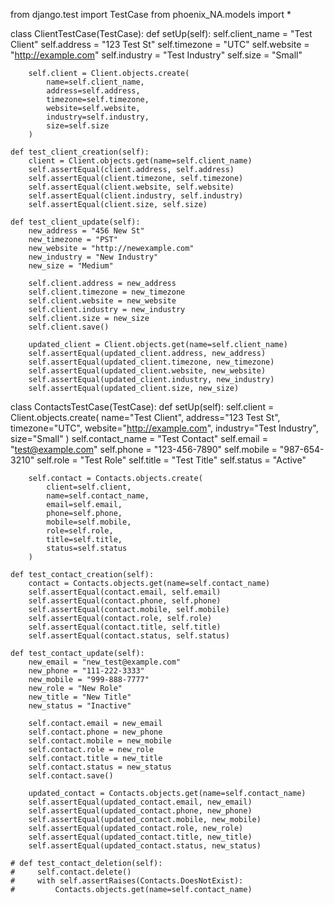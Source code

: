 from django.test import TestCase
from phoenix_NA.models import *

class ClientTestCase(TestCase):
    def setUp(self):
        self.client_name = "Test Client"
        self.address = "123 Test St"
        self.timezone = "UTC"
        self.website = "http://example.com"
        self.industry = "Test Industry"
        self.size = "Small"

        self.client = Client.objects.create(
            name=self.client_name,
            address=self.address,
            timezone=self.timezone,
            website=self.website,
            industry=self.industry,
            size=self.size
        )

    def test_client_creation(self):
        client = Client.objects.get(name=self.client_name)
        self.assertEqual(client.address, self.address)
        self.assertEqual(client.timezone, self.timezone)
        self.assertEqual(client.website, self.website)
        self.assertEqual(client.industry, self.industry)
        self.assertEqual(client.size, self.size)

    def test_client_update(self):
        new_address = "456 New St"
        new_timezone = "PST"
        new_website = "http://newexample.com"
        new_industry = "New Industry"
        new_size = "Medium"

        self.client.address = new_address
        self.client.timezone = new_timezone
        self.client.website = new_website
        self.client.industry = new_industry
        self.client.size = new_size
        self.client.save()

        updated_client = Client.objects.get(name=self.client_name)
        self.assertEqual(updated_client.address, new_address)
        self.assertEqual(updated_client.timezone, new_timezone)
        self.assertEqual(updated_client.website, new_website)
        self.assertEqual(updated_client.industry, new_industry)
        self.assertEqual(updated_client.size, new_size)



class ContactsTestCase(TestCase):
    def setUp(self):
        self.client = Client.objects.create(
            name="Test Client",
            address="123 Test St",
            timezone="UTC",
            website="http://example.com",
            industry="Test Industry",
            size="Small"
        )
        self.contact_name = "Test Contact"
        self.email = "test@example.com"
        self.phone = "123-456-7890"
        self.mobile = "987-654-3210"
        self.role = "Test Role"
        self.title = "Test Title"
        self.status = "Active"

        self.contact = Contacts.objects.create(
            client=self.client,
            name=self.contact_name,
            email=self.email,
            phone=self.phone,
            mobile=self.mobile,
            role=self.role,
            title=self.title,
            status=self.status
        )

    def test_contact_creation(self):
        contact = Contacts.objects.get(name=self.contact_name)
        self.assertEqual(contact.email, self.email)
        self.assertEqual(contact.phone, self.phone)
        self.assertEqual(contact.mobile, self.mobile)
        self.assertEqual(contact.role, self.role)
        self.assertEqual(contact.title, self.title)
        self.assertEqual(contact.status, self.status)

    def test_contact_update(self):
        new_email = "new_test@example.com"
        new_phone = "111-222-3333"
        new_mobile = "999-888-7777"
        new_role = "New Role"
        new_title = "New Title"
        new_status = "Inactive"

        self.contact.email = new_email
        self.contact.phone = new_phone
        self.contact.mobile = new_mobile
        self.contact.role = new_role
        self.contact.title = new_title
        self.contact.status = new_status
        self.contact.save()

        updated_contact = Contacts.objects.get(name=self.contact_name)
        self.assertEqual(updated_contact.email, new_email)
        self.assertEqual(updated_contact.phone, new_phone)
        self.assertEqual(updated_contact.mobile, new_mobile)
        self.assertEqual(updated_contact.role, new_role)
        self.assertEqual(updated_contact.title, new_title)
        self.assertEqual(updated_contact.status, new_status)

    # def test_contact_deletion(self):
    #     self.contact.delete()
    #     with self.assertRaises(Contacts.DoesNotExist):
    #         Contacts.objects.get(name=self.contact_name)
